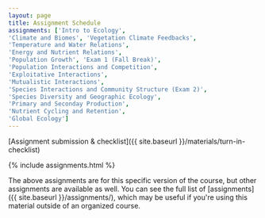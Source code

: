 ```yaml
---
layout: page
title: Assignment Schedule
assignments: ['Intro to Ecology',
'Climate and Biomes', 'Vegetation Climate Feedbacks',
'Temperature and Water Relations',
'Energy and Nutrient Relations',
'Population Growth', 'Exam 1 (Fall Break)',
'Population Interactions and Competition',
'Exploitative Interactions',
'Mutualistic Interactions',
'Species Interactions and Community Structure (Exam 2)',
'Species Diversity and Geographic Ecology',
'Primary and Seconday Production',
'Nutrient Cycling and Retention',
'Global Ecology']
---
```


[Assignment submission & checklist]({{ site.baseurl }}/materials/turn-in-checklist)

{% include assignments.html %}

The above assignments are for this specific version of the course, but other
assignments are available as well. You can see the full list of
[assignments]({{ site.baseurl }}/assignments/), which may be useful if you're using this material
outside of an organized course.

<!-- Schedule Management
- Update the `assignments:` list with `title:` from `assignments/` files. 
- Add 'Template' to `assignments:` to view the course template from `docs/`. 
- The remaining content should be left AS IS.
-->

